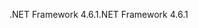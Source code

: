 <span data-ttu-id="59d7e-101">.NET Framework 4.6.1</span><span class="sxs-lookup"><span data-stu-id="59d7e-101">.NET Framework 4.6.1</span></span>